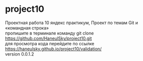 # project10  
Проектная работа 10 яндекс практикум, Проект по темам Git и «командная строка»  
пропишите в терминале команду git clone https://github.com/HaneulSky/project10.git  
для просмотра кода перейдите по ссылке https://haneulsky.github.io/project10/validation/  
version 0.0.1.2
